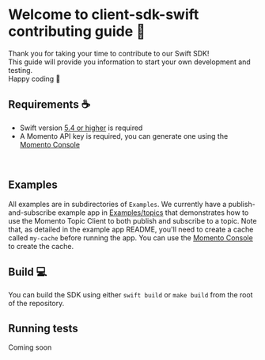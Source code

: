 # Welcome to client-sdk-swift contributing guide :wave:

Thank you for taking your time to contribute to our Swift SDK!
<br/>
This guide will provide you information to start your own development and testing.
<br/>
Happy coding :dancer:
<br/>

## Requirements :coffee:

- Swift version [5.4 or higher](https://www.swift.org/install/) is required
- A Momento API key is required, you can generate one using the [Momento Console](https://console.gomomento.com/api-keys)

<br/>

## Examples

All examples are in subdirectories of `Examples`. We currently have a publish-and-subscribe example app in [Examples/topics](./Examples/topics) that demonstrates how to use the Momento Topic Client to both publish and subscribe to a topic. Note that, as detailed in the example app README, you'll need to create a cache called `my-cache` before running the app. You can use the [Momento Console](https://console.gomomento.com) to create the cache.

## Build :computer:

You can build the SDK using either `swift build` or `make build` from the root of the repository.

## Running tests

Coming soon
